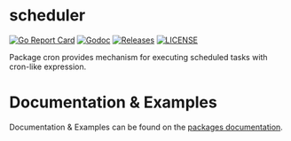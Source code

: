 # scheduler

[![Go Report Card](https://goreportcard.com/badge/github.com/ecnepsnai/cron?style=flat-square)](https://goreportcard.com/report/github.com/ecnepsnai/cron)
[![Godoc](https://img.shields.io/badge/go-documentation-blue.svg?style=flat-square)](https://pkg.go.dev/github.com/ecnepsnai/cron)
[![Releases](https://img.shields.io/github/release/ecnepsnai/cron/all.svg?style=flat-square)](https://github.com/ecnepsnai/cron/releases)
[![LICENSE](https://img.shields.io/github/license/ecnepsnai/cron.svg?style=flat-square)](https://github.com/ecnepsnai/cron/blob/master/LICENSE)

Package cron provides mechanism for executing scheduled tasks with cron-like expression.

# Documentation & Examples

Documentation & Examples can be found on the [packages documentation](https://pkg.go.dev/github.com/ecnepsnai/cron).